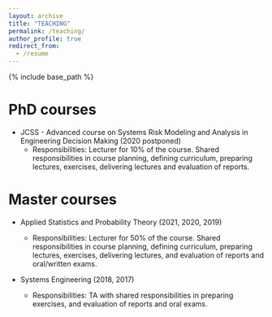 ```yaml
---
layout: archive
title: "TEACHING"
permalink: /teaching/
author_profile: true
redirect_from:
  - /resume
---
```


{% include base_path %}

PhD courses
====
* JCSS - Advanced course on Systems Risk Modeling and Analysis in Engineering Decision Making (2020 postponed)
  * Responsibilities: Lecturer for 10% of the course. Shared responsibilities in course planning, defining curriculum, preparing lectures, exercises, delivering lectures and evaluation of reports.  


Master courses
====
* Applied Statistics and Probability Theory (2021, 2020, 2019)
  * Responsibilities: Lecturer for 50% of the course. Shared responsibilities in course planning, defining curriculum, preparing lectures, exercises,
delivering lectures, and evaluation of reports and oral/written exams.

* Systems Engineering (2018, 2017)
  * Responsibilities: TA with shared responsibilities in preparing exercises, and evaluation of reports and oral exams.
